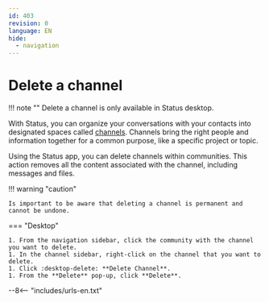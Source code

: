 ```yaml
---
id: 403
revision: 0
language: EN
hide:
  - navigation
---
```


# Delete a channel

!!! note ""
    Delete a channel is only available in Status desktop.

With Status, you can organize your conversations with your contacts into designated spaces called [channels](channels-your-quick-start-guide.md). Channels bring the right people and information together for a common purpose, like a specific project or topic.

Using the Status app, you can delete channels within communities. This action removes all the content associated with the channel, including messages and files.

!!! warning "caution"

    Is important to be aware that deleting a channel is permanent and cannot be undone.

=== "Desktop"

    1. From the navigation sidebar, click the community with the channel you want to delete.
    1. In the channel sidebar, right-click on the channel that you want to delete.
    1. Click :desktop-delete: **Delete Channel**.
    1. From the **Delete** pop-up, click **Delete**.

--8<-- "includes/urls-en.txt"
